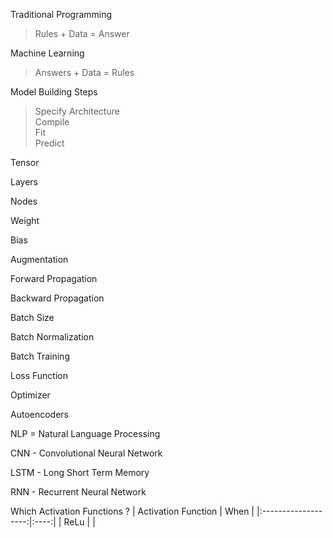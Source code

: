 Traditional Programming
> Rules + Data = Answer

Machine Learning
> Answers + Data = Rules

Model Building Steps
> Specify Architecture<br>Compile<br>Fit<br>Predict

Tensor

Layers

Nodes

Weight

Bias

Augmentation

Forward Propagation

Backward Propagation

Batch Size

Batch Normalization

Batch Training

Loss Function

Optimizer

Autoencoders

NLP = Natural Language Processing

CNN - Convolutional Neural Network

LSTM - Long Short Term Memory

RNN - Recurrent Neural Network

Which Activation Functions ?
| Activation Function | When |
|:-------------------:|:----:|
| ReLu | |


